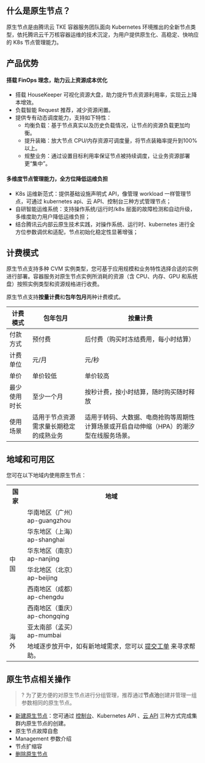 
## 什么是原生节点？
原生节点是由腾讯云 TKE 容器服务团队面向 Kubernetes 环境推出的全新节点类型，依托腾讯云千万核容器运维的技术沉淀，为用户提供原生化、高稳定、快响应的 K8s 节点管理能力。

 
## 产品优势

#### 搭载 FinOps 理念，助力云上资源成本优化
- 搭载 HouseKeeper 可视化资源大盘，助力提升节点资源利用率，实现云上降本增效。
- 负载智能 Request 推荐，减少资源闲置。
- 提供专有动态调度能力，支持如下特性：
	- 均衡负载：基于节点真实以及历史负载情况，让节点的资源负载更加均衡。
	- 提升装箱：放大节点 CPU/内存资源可调度量，将节点装箱率提升到100%以上。
	- 规整业务：通过设置目标利用率保证节点被持续调度，让业务资源部署更“集中”。

#### 多维度节点管理能力，全方位降低运维负担
- K8s 运维新范式：提供基础设施声明式 API，像管理 workload 一样管理节点，可通过 kubernetes api、云 API、控制台三种方式管理节点；
- 自研智能运维系统：支持操作系统/运行时/k8s 层面的故障检测和自动升级，多维度助力用户降低运维负担；
- 结合腾讯云内部云原生技术实践，对操作系统、运行时、kubernetes 进行全方位参数调优和适配，节点初始化稳定性显著增强；

## 计费模式

原生节点支持多种 CVM 实例类型，您可基于应用规模和业务特性选择合适的实例进行部署。容器服务对原生节点实例所消耗的资源（含 CPU、内存、GPU 和系统盘）按照实例类型和资源规格进行收费。

原生节点支持**按量计费**和**包年包月**两种计费模式。

| **计费模式** | **包年包月**                                   | **按量计费**                                                 |
| -------- | ---------------------------------------------- | ------------------------------------------------------------ |
| 付款方式 | 预付费 | 后付费（购买时冻结费用，每小时结算）      |
| 计费单位 | 元/月 | 元/秒 |
| 单价 | 单价较低 | 单价较高 |
| 最少使用时长 | 至少一个月 | 按秒计费，按小时结算，随时购买随时释放 |
| 使用场景 | 适用于节点资源需求量长期稳定的成熟业务 | 适用于转码、大数据、电商抢购等周期性计算场景或开启自动伸缩（HPA）的潮汐型在线服务场景。 |

 

## 地域和可用区
您可在以下地域内使用原生节点：

<table class="table-striped">
<tbody>
	<tr>
		<th>国家</th>
		<th>地域</th>
	</tr>
	<tr>
		<td rowspan="6">中国</td>
		<td>华南地区（广州）<br> ap-guangzhou</td>
	</tr>
	<tr>
		<td>华东地区（上海）<br> ap-shanghai</td>
	</tr>
	<tr>
		<td>华东地区（南京）<br> ap-nanjing</td>
	</tr>
	<tr>
		<td>华北地区（北京）<br> ap-beijing</td>
	</tr>
	<tr>
		<td>西南地区（成都）<br> ap-chengdu</td>
	</tr>
	<tr>
		<td>西南地区（重庆）<br>ap-chongqing</td>
	</tr>
		<tr>
		<td rowspan="6">海外</td>
		<td>亚太南部（孟买）<br> ap-mumbai</td>
	</tr>
		<tr>
		<td>地域逐步放开中，如有新地域需求，您可以 <a href="https://console.cloud.tencent.com/workorder/category">提交工单</a> 来寻求帮助。</td>
	</tr>
</tbody>
</table>	

 

## 原生节点相关操作


>? 为了更方便的对原生节点进行分组管理，推荐通过**节点池**创建并管理一组参数相同的原生节点。

-  [新建原生节点](https://cloud.tencent.com/document/product/457/78198)：您可通过 [控制台](https://console.cloud.tencent.com/tke2)、Kubernetes API 、[云 API](https://cloud.tencent.com/document/product/1278/46696) 三种方式完成集群内原生节点的创建。
-  原生节点故障自愈
-  Management 参数介绍
-  节点扩缩容
-  [删除原生节点](https://cloud.tencent.com/document/product/457/78199)




